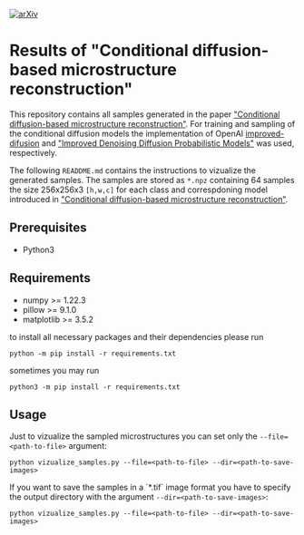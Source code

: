 [![arXiv](https://img.shields.io/badge/arXiv-2211.13497-00ff00.svg)](https://doi.org/10.48550/arXiv.2211.13497) 


# Results of "Conditional diffusion-based microstructure reconstruction"

This repository contains all samples generated in the paper ["Conditional diffusion-based microstructure reconstruction"](https://doi.org/10.48550/arXiv.2211.13497). For training and sampling of the conditional diffusion models the implementation of OpenAI [improved-difusion](https://github.com/openai/improved-diffusion) and ["Improved Denoising Diffusion Probabilistic Models"]( 	
https://doi.org/10.48550/arXiv.2102.09672) was used, respectively.

The following `READDME.md` contains the instructions to vizualize the generated samples. The samples are stored as `*.npz` containing 64 samples the size 256x256x3 `[h,w,c]` for each class and correspdoning model introduced in ["Conditional diffusion-based microstructure reconstruction"](https://doi.org/10.48550/arXiv.2211.13497).

## Prerequisites

- Python3

## Requirements

- numpy >= 1.22.3
- pillow >= 9.1.0
- matplotlib >= 3.5.2


to install all necessary packages and their dependencies please run 
```
python -m pip install -r requirements.txt
```
sometimes you may run 
```
python3 -m pip install -r requirements.txt
```

## Usage
Just to vizualize the sampled microstructures you can set only the `--file=<path-to-file>` argument:
```
python vizualize_samples.py --file=<path-to-file> --dir=<path-to-save-images>
```
If you want to save the samples in a ´*.tif´ image format you have to specify the output directory with the argument `--dir=<path-to-save-images>`:

```
python vizualize_samples.py --file=<path-to-file> --dir=<path-to-save-images>
```